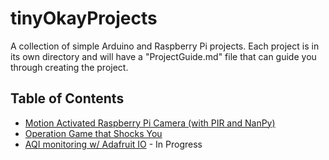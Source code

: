 # tinyOkayProjects
A collection of simple Arduino and Raspberry Pi projects. Each project is in its own directory and will have a "ProjectGuide.md" file that can guide you through creating the project.

## Table of Contents
- [Motion Activated Raspberry Pi Camera (with PIR and NanPy)](pir_activated_cam/ProjectGuide.md)
- [Operation Game that Shocks You](operation_game/ProjectGuide.md)
- [AQI monitoring w/ Adafruit IO]() - In Progress
